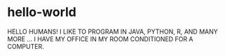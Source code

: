 # hello-world
HELLO HUMANS! I LIKE TO PROGRAM IN JAVA, PYTHON, R, AND MANY MORE ...
I HAVE MY OFFICE IN MY ROOM CONDITIONED FOR A COMPUTER.
